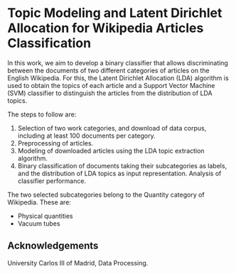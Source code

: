 # Topic Modeling and Latent Dirichlet Allocation for Wikipedia Articles Classification

In this work, we aim to develop a binary classifier that allows discriminating between the documents of two different categories of articles on the English Wikipedia. For this, the Latent Dirichlet Allocation (LDA) algorithm is used to obtain the topics of each article and a Support Vector Machine (SVM) classifier to distinguish the articles from the distribution of LDA topics.

The steps to follow are:

1. Selection of two work categories, and download of data corpus, including at least 100 documents per category.
2. Preprocessing of articles.
3. Modeling of downloaded articles using the LDA topic extraction algorithm.
4. Binary classification of documents taking their subcategories as labels, and the distribution of LDA topics as input representation. Analysis of classifier performance.

The two selected subcategories belong to the Quantity category of Wikipedia. These are:
- Physical quantities
- Vacuum tubes

## Acknowledgements 

University Carlos III of Madrid, Data Processing.
